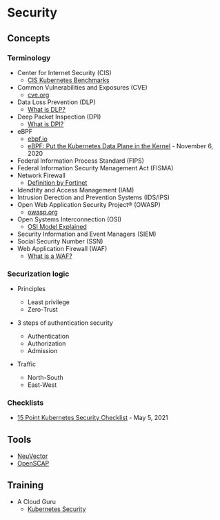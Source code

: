 # Security

## Concepts

### Terminology

* Center for Internet Security (CIS)
  * [CIS Kubernetes Benchmarks](https://www.cisecurity.org/benchmark/kubernetes)
* Common Vulnerabilities and Exposures (CVE)
  * [cve.org](https://www.cve.org/)
* Data Loss Prevention (DLP)
  * [What is DLP?](https://www.imperva.com/learn/data-security/data-loss-prevention-dlp/)
* Deep Packet Inspection (DPI)
  * [What is DPI?](https://www.fortinet.com/resources/cyberglossary/dpi-deep-packet-inspection)
* eBPF
  * [ebpf.io](https://ebpf.io/)
  * [eBPF: Put the Kubernetes Data Plane in the Kernel](https://thenewstack.io/ebpf-put-the-kubernetes-data-plane-in-the-kernel/) - November 6, 2020
* Federal Information Process Standard (FIPS)
* Federal Information Security Management Act (FISMA)
* Network Firewall
  * [Definition by Fortinet](https://www.fortinet.com/resources/cyberglossary/firewall)
* Idendtity and Access Management (IAM)
* Intrusion Derection and Prevention Systems (IDS/IPS)
* Open Web Application Security Project® (OWASP)
  * [owasp.org](https://owasp.org/)
* Open Systems Interconnection (OSI)
  * [OSI Model Explained](https://www.youtube.com/watch?v=LANW3m7UgWs&t=13s)
* Security Information and Event Managers (SIEM)
* Social Security Number (SSN)
* Web Application Firewall (WAF)
  * [What is a WAF?](https://www.cloudflare.com/learning/ddos/glossary/web-application-firewall-waf/)

### Securization logic

* Principles
  * Least privilege
  * Zero-Trust

* 3 steps of authentication security
  * Authentication
  * Authorization
  * Admission

* Traffic
  * North-South
  * East-West

### Checklists

* [15 Point Kubernetes Security Checklist](https://containerjournal.com/editorial-calendar/rsa/15-point-kubernetes-security-checklist/) - May 5, 2021

## Tools

* [NeuVector](neuvector.md)
* [OpenSCAP](https://www.open-scap.org/)

## Training

* A Cloud Guru
  * [Kubernetes Security](https://learn.acloud.guru/course/7d2c29e7-cdb2-4f44-8744-06332f47040e/dashboard)
